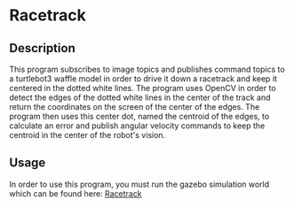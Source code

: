 # Racetrack

## Description
This program subscribes to image topics and publishes command topics to a turtlebot3 waffle model in order to drive it down a racetrack and keep it centered in the dotted white
lines. The program uses OpenCV in order to detect the edges of the dotted white lines in the center of the track and return the coordinates on the screen of the center of the
edges. The program then uses this center dot, named the centroid of the edges, to calculate an error and publish angular velocity commands to keep the centroid in the 
center of the robot's vision.

## Usage
In order to use this program, you must run the gazebo simulation world which can be found here: [Racetrack](http://cosi119r.s3-website-us-west-2.amazonaws.com/content/topics/robotics_pas/7_race_track.md/)
